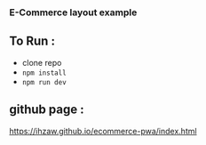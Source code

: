 ### E-Commerce layout example

## To Run :
- clone repo
- `npm install`
- `npm run dev`

## github page :
https://ihzaw.github.io/ecommerce-pwa/index.html
